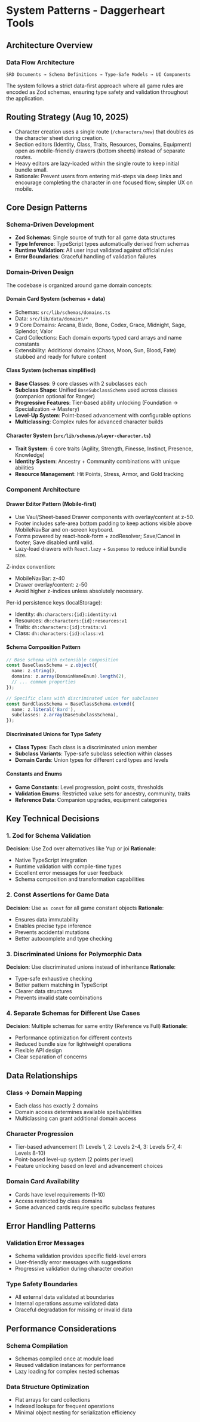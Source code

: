 # System Patterns - Daggerheart Tools

## Architecture Overview

### Data Flow Architecture

```
SRD Documents → Schema Definitions → Type-Safe Models → UI Components
```

The system follows a strict data-first approach where all game rules are encoded as Zod schemas, ensuring type safety and validation throughout the application.

## Routing Strategy (Aug 10, 2025)

- Character creation uses a single route (`/characters/new`) that doubles as the character sheet during creation.
- Section editors (Identity, Class, Traits, Resources, Domains, Equipment) open as mobile-friendly drawers (bottom sheets) instead of separate routes.
- Heavy editors are lazy-loaded within the single route to keep initial bundle small.
- Rationale: Prevent users from entering mid-steps via deep links and encourage completing the character in one focused flow; simpler UX on mobile.

## Core Design Patterns

### Schema-Driven Development

- **Zod Schemas**: Single source of truth for all game data structures
- **Type Inference**: TypeScript types automatically derived from schemas
- **Runtime Validation**: All user input validated against official rules
- **Error Boundaries**: Graceful handling of validation failures

### Domain-Driven Design

The codebase is organized around game domain concepts:

#### Domain Card System (schemas + data)

- Schemas: `src/lib/schemas/domains.ts`
- Data: `src/lib/data/domains/*`
- 9 Core Domains: Arcana, Blade, Bone, Codex, Grace, Midnight, Sage, Splendor, Valor
- Card Collections: Each domain exports typed card arrays and name constants
- Extensibility: Additional domains (Chaos, Moon, Sun, Blood, Fate) stubbed and ready for future content

#### Class System (schemas simplified)

- **Base Classes**: 9 core classes with 2 subclasses each
- **Subclass Shape**: Unified `BaseSubclassSchema` used across classes (companion optional for Ranger)
- **Progressive Features**: Tier-based ability unlocking (Foundation → Specialization → Mastery)
- **Level-Up System**: Point-based advancement with configurable options
- **Multiclassing**: Complex rules for advanced character builds

#### Character System (`src/lib/schemas/player-character.ts`)

- **Trait System**: 6 core traits (Agility, Strength, Finesse, Instinct, Presence, Knowledge)
- **Identity System**: Ancestry + Community combinations with unique abilities
- **Resource Management**: Hit Points, Stress, Armor, and Gold tracking

### Component Architecture

#### Drawer Editor Pattern (Mobile-first)

- Use Vaul/Sheet-based Drawer components with overlay/content at z-50.
- Footer includes safe-area bottom padding to keep actions visible above MobileNavBar and on-screen keyboard.
- Forms powered by react-hook-form + zodResolver; Save/Cancel in footer; Save disabled until valid.
- Lazy-load drawers with `React.lazy` + `Suspense` to reduce initial bundle size.

Z-index convention:

- MobileNavBar: z-40
- Drawer overlay/content: z-50
- Avoid higher z-indices unless absolutely necessary.

Per-id persistence keys (localStorage):

- Identity: `dh:characters:{id}:identity:v1`
- Resources: `dh:characters:{id}:resources:v1`
- Traits: `dh:characters:{id}:traits:v1`
- Class: `dh:characters:{id}:class:v1`

#### Schema Composition Pattern

```typescript
// Base schema with extensible composition
const BaseClassSchema = z.object({
  name: z.string(),
  domains: z.array(DomainNameEnum).length(2),
  // ... common properties
});

// Specific class with discriminated union for subclasses
const BardClassSchema = BaseClassSchema.extend({
  name: z.literal('Bard'),
  subclasses: z.array(BaseSubclassSchema),
});
```

#### Discriminated Unions for Type Safety

- **Class Types**: Each class is a discriminated union member
- **Subclass Variants**: Type-safe subclass selection within classes
- **Domain Cards**: Union types for different card types and levels

#### Constants and Enums

- **Game Constants**: Level progression, point costs, thresholds
- **Validation Enums**: Restricted value sets for ancestry, community, traits
- **Reference Data**: Companion upgrades, equipment categories

## Key Technical Decisions

### 1. Zod for Schema Validation

**Decision**: Use Zod over alternatives like Yup or joi
**Rationale**:

- Native TypeScript integration
- Runtime validation with compile-time types
- Excellent error messages for user feedback
- Schema composition and transformation capabilities

### 2. Const Assertions for Game Data

**Decision**: Use `as const` for all game constant objects
**Rationale**:

- Ensures data immutability
- Enables precise type inference
- Prevents accidental mutations
- Better autocomplete and type checking

### 3. Discriminated Unions for Polymorphic Data

**Decision**: Use discriminated unions instead of inheritance
**Rationale**:

- Type-safe exhaustive checking
- Better pattern matching in TypeScript
- Clearer data structures
- Prevents invalid state combinations

### 4. Separate Schemas for Different Use Cases

**Decision**: Multiple schemas for same entity (Reference vs Full)
**Rationale**:

- Performance optimization for different contexts
- Reduced bundle size for lightweight operations
- Flexible API design
- Clear separation of concerns

## Data Relationships

### Class → Domain Mapping

- Each class has exactly 2 domains
- Domain access determines available spells/abilities
- Multiclassing can grant additional domain access

### Character Progression

- Tier-based advancement (1: Levels 1, 2: Levels 2-4, 3: Levels 5-7, 4: Levels 8-10)
- Point-based level-up system (2 points per level)
- Feature unlocking based on level and advancement choices

### Domain Card Availability

- Cards have level requirements (1-10)
- Access restricted by class domains
- Some advanced cards require specific subclass features

## Error Handling Patterns

### Validation Error Messages

- Schema validation provides specific field-level errors
- User-friendly error messages with suggestions
- Progressive validation during character creation

### Type Safety Boundaries

- All external data validated at boundaries
- Internal operations assume validated data
- Graceful degradation for missing or invalid data

## Performance Considerations

### Schema Compilation

- Schemas compiled once at module load
- Reused validation instances for performance
- Lazy loading for complex nested schemas

### Data Structure Optimization

- Flat arrays for card collections
- Indexed lookups for frequent operations
- Minimal object nesting for serialization efficiency
